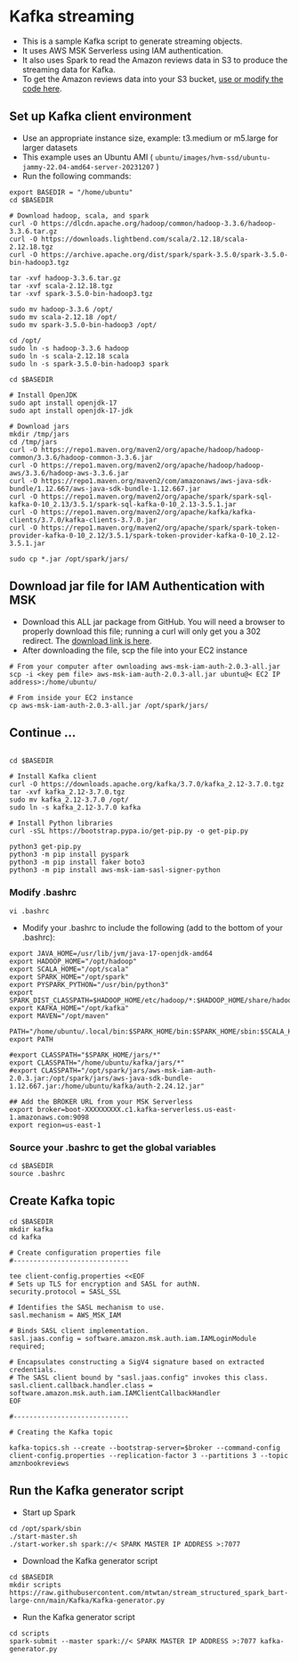 # Kafka streaming

- This is a sample Kafka script to generate streaming objects.
- It uses AWS MSK Serverless using IAM authentication.
- It also uses Spark to read the Amazon reviews data in S3 to produce the streaming data for Kafka.
- To get the Amazon reviews data into your S3 bucket, [use or modify the code here](/download/download.py).

## Set up Kafka client environment
- Use an appropriate instance size, example: t3.medium or m5.large for larger datasets
- This example uses an Ubuntu AMI ( `ubuntu/images/hvm-ssd/ubuntu-jammy-22.04-amd64-server-20231207` )
- Run the following commands:

```
export BASEDIR = "/home/ubuntu"
cd $BASEDIR

# Download hadoop, scala, and spark
curl -O https://dlcdn.apache.org/hadoop/common/hadoop-3.3.6/hadoop-3.3.6.tar.gz
curl -O https://downloads.lightbend.com/scala/2.12.18/scala-2.12.18.tgz
curl -O https://archive.apache.org/dist/spark/spark-3.5.0/spark-3.5.0-bin-hadoop3.tgz

tar -xvf hadoop-3.3.6.tar.gz
tar -xvf scala-2.12.18.tgz
tar -xvf spark-3.5.0-bin-hadoop3.tgz

sudo mv hadoop-3.3.6 /opt/
sudo mv scala-2.12.18 /opt/
sudo mv spark-3.5.0-bin-hadoop3 /opt/

cd /opt/
sudo ln -s hadoop-3.3.6 hadoop
sudo ln -s scala-2.12.18 scala
sudo ln -s spark-3.5.0-bin-hadoop3 spark

cd $BASEDIR

# Install OpenJDK
sudo apt install openjdk-17
sudo apt install openjdk-17-jdk

# Download jars
mkdir /tmp/jars
cd /tmp/jars
curl -O https://repo1.maven.org/maven2/org/apache/hadoop/hadoop-common/3.3.6/hadoop-common-3.3.6.jar
curl -O https://repo1.maven.org/maven2/org/apache/hadoop/hadoop-aws/3.3.6/hadoop-aws-3.3.6.jar
curl -O https://repo1.maven.org/maven2/com/amazonaws/aws-java-sdk-bundle/1.12.667/aws-java-sdk-bundle-1.12.667.jar
curl -O https://repo1.maven.org/maven2/org/apache/spark/spark-sql-kafka-0-10_2.13/3.5.1/spark-sql-kafka-0-10_2.13-3.5.1.jar
curl -O https://repo1.maven.org/maven2/org/apache/kafka/kafka-clients/3.7.0/kafka-clients-3.7.0.jar
curl -O https://repo1.maven.org/maven2/org/apache/spark/spark-token-provider-kafka-0-10_2.12/3.5.1/spark-token-provider-kafka-0-10_2.12-3.5.1.jar

sudo cp *.jar /opt/spark/jars/

```
## Download jar file for IAM Authentication with MSK
- Download this ALL jar package from GitHub. You will need a browser to properly download this file; running a curl will only get you a 302 redirect. The [download link is here](https://github.com/aws/aws-msk-iam-auth/releases/download/v2.0.3/aws-msk-iam-auth-2.0.3-all.jar).
- After downloading the file, scp the file into your EC2 instance
```
# From your computer after ownloading aws-msk-iam-auth-2.0.3-all.jar
scp -i <key pem file> aws-msk-iam-auth-2.0.3-all.jar ubuntu@< EC2 IP address>:/home/ubuntu/

# From inside your EC2 instance
cp aws-msk-iam-auth-2.0.3-all.jar /opt/spark/jars/
```
## Continue ...
```

cd $BASEDIR

# Install Kafka client
curl -O https://downloads.apache.org/kafka/3.7.0/kafka_2.12-3.7.0.tgz
tar -xvf kafka_2.12-3.7.0.tgz
sudo mv kafka_2.12-3.7.0 /opt/
sudo ln -s kafka_2.12-3.7.0 kafka

# Install Python libraries
curl -sSL https://bootstrap.pypa.io/get-pip.py -o get-pip.py

python3 get-pip.py
python3 -m pip install pyspark
python3 -m pip install faker boto3
python3 -m pip install aws-msk-iam-sasl-signer-python
```
### Modify .bashrc
```
vi .bashrc
```
- Modify your .bashrc to include the following (add to the bottom of your .bashrc):

```
export JAVA_HOME=/usr/lib/jvm/java-17-openjdk-amd64
export HADOOP_HOME="/opt/hadoop"
export SCALA_HOME="/opt/scala"
export SPARK_HOME="/opt/spark"
export PYSPARK_PYTHON="/usr/bin/python3"
export SPARK_DIST_CLASSPATH=$HADOOP_HOME/etc/hadoop/*:$HADOOP_HOME/share/hadoop/common/lib/*:$HADOOP_HOME/share/hadoop/common/*:$HADOOP_HOME/share/hadoop/hdfs/*:$HADOOP_HOME/share/hadoop/hdfs/lib/*:$HADOOP_HOME/share/hadoop/hdfs/*:$HADOOP_HOME/share/hadoop/yarn/lib/*:$HADOOP_HOME/share/hadoop/yarn/*:$HADOOP_HOME/share/hadoop/mapreduce/lib/*:$HADOOP_HOME/share/hadoop/mapreduce/*:$HADOOP_HOME/share/hadoop/tools/lib/*
export KAFKA_HOME="/opt/kafka"
export MAVEN="/opt/maven"

PATH="/home/ubuntu/.local/bin:$SPARK_HOME/bin:$SPARK_HOME/sbin:$SCALA_HOME/bin:$MAVEN/bin:$KAFKA_HOME/bin:$PATH"
export PATH

#export CLASSPATH="$SPARK_HOME/jars/*"
export CLASSPATH="/home/ubuntu/kafka/jars/*"
#export CLASSPATH="/opt/spark/jars/aws-msk-iam-auth-2.0.3.jar:/opt/spark/jars/aws-java-sdk-bundle-1.12.667.jar:/home/ubuntu/kafka/auth-2.24.12.jar"

## Add the BROKER URL from your MSK Serverless
export broker=boot-XXXXXXXXX.c1.kafka-serverless.us-east-1.amazonaws.com:9098
export region=us-east-1
```
### Source your .bashrc to get the global variables

```
cd $BASEDIR
source .bashrc
```

## Create Kafka topic

```
cd $BASEDIR
mkdir kafka
cd kafka

# Create configuration properties file
#-----------------------------

tee client-config.properties <<EOF
# Sets up TLS for encryption and SASL for authN.
security.protocol = SASL_SSL

# Identifies the SASL mechanism to use.
sasl.mechanism = AWS_MSK_IAM

# Binds SASL client implementation.
sasl.jaas.config = software.amazon.msk.auth.iam.IAMLoginModule required;

# Encapsulates constructing a SigV4 signature based on extracted credentials.
# The SASL client bound by "sasl.jaas.config" invokes this class.
sasl.client.callback.handler.class = software.amazon.msk.auth.iam.IAMClientCallbackHandler
EOF

#-----------------------------

# Creating the Kafka topic

kafka-topics.sh --create --bootstrap-server=$broker --command-config client-config.properties --replication-factor 3 --partitions 3 --topic amznbookreviews

```
## Run the Kafka generator script

- Start up Spark

```
cd /opt/spark/sbin
./start-master.sh
./start-worker.sh spark://< SPARK MASTER IP ADDRESS >:7077
```

- Download the Kafka generator script

```
cd $BASEDIR
mkdir scripts
https://raw.githubusercontent.com/mtwtan/stream_structured_spark_bart-large-cnn/main/Kafka/Kafka-generator.py

```
- Run the Kafka generator script

```
cd scripts
spark-submit --master spark://< SPARK MASTER IP ADDRESS >:7077 kafka-generator.py
```
